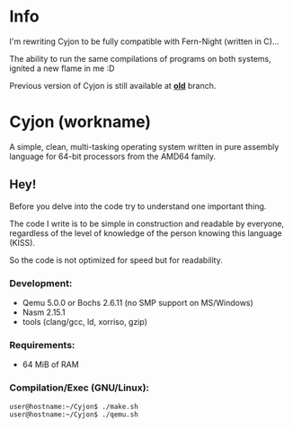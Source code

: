 # Info

I'm rewriting Cyjon to be fully compatible with Fern-Night (written in C)...

The ability to run the same compilations of programs on both systems, ignited a new flame in me :D

Previous version of Cyjon is still available at **[old](https://github.com/CorruptedByCPU/Cyjon/tree/old)** branch.

# Cyjon (workname)

A simple, clean, multi-tasking operating system written in pure assembly language for 64-bit processors from the AMD64 family.

## Hey!

Before you delve into the code try to understand one important thing.

The code I write is to be simple in construction and readable by everyone, regardless of the level of knowledge of the person knowing this language (KISS).

So the code is not optimized for speed but for readability.

### Development:

  - Qemu 5.0.0 or Bochs 2.6.11 (no SMP support on MS/Windows)
  - Nasm 2.15.1
  - tools (clang/gcc, ld, xorriso, gzip)

### Requirements:

  - 64 MiB of RAM

### Compilation/Exec (GNU/Linux):

	user@hostname:~/Cyjon$ ./make.sh
	user@hostname:~/Cyjon$ ./qemu.sh
